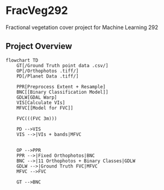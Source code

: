 # FracVeg292
Fractional vegetation cover project for Machine Learning 292

## Project Overview

```mermaid
flowchart TD
    GT[/Ground Truth point data .csv/]
    OP[/Orthophotos .tiff/]
    PD[/Planet Data .tiff/]

    PPR[Preprocess Extent + Resample]
    BNC[[Binary Classification Model]]
    GDLW[GDAL Warp]
    VIS[Calculate VIs]
    MFVC[[Model for FVC]]

    FVC(((FVC 3m)))

    PD -->VIS
    VIS -->|VIs + bands|MFVC


    OP -->PPR
    PPR -->|Fixed Orthophotos|BNC
    BNC -->|11 Orthophotos + Binary Classes|GDLW
    GDLW -->|Ground Truth FVC|MFVC
    MFVC -->FVC

    GT -->BNC
```